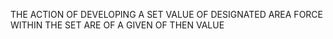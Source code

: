 THE ACTION OF DEVELOPING A SET VALUE OF DESIGNATED AREA FORCE WITHIN THE SET ARE OF A GIVEN OF THEN VALUE
